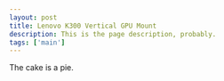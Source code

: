 ```yaml
---
layout: post
title: Lenovo K300 Vertical GPU Mount
description: This is the page description, probably. 
tags: ['main']
---
```


The cake is a pie.